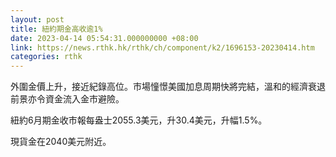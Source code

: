 ```yaml
---
layout: post
title: 紐約期金高收逾1%
date: 2023-04-14 05:54:31.000000000 +08:00
link: https://news.rthk.hk/rthk/ch/component/k2/1696153-20230414.htm
categories: rthk
---
```


外圍金價上升，接近紀錄高位。市場憧憬美國加息周期快將完結，溫和的經濟衰退前景亦令資金流入金市避險。

紐約6月期金收市報每盎士2055.3美元，升30.4美元，升幅1.5%。

現貨金在2040美元附近。
